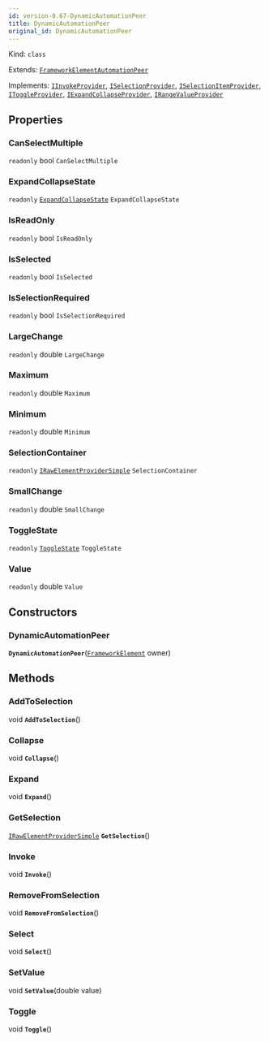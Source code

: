 ```yaml
---
id: version-0.67-DynamicAutomationPeer
title: DynamicAutomationPeer
original_id: DynamicAutomationPeer
---
```


Kind: `class`

Extends: [`FrameworkElementAutomationPeer`](https://docs.microsoft.com/uwp/api/Windows.UI.Xaml.Automation.Peers.FrameworkElementAutomationPeer)

Implements: [`IInvokeProvider`](https://docs.microsoft.com/uwp/api/Windows.UI.Xaml.Automation.Provider.IInvokeProvider), [`ISelectionProvider`](https://docs.microsoft.com/uwp/api/Windows.UI.Xaml.Automation.Provider.ISelectionProvider), [`ISelectionItemProvider`](https://docs.microsoft.com/uwp/api/Windows.UI.Xaml.Automation.Provider.ISelectionItemProvider), [`IToggleProvider`](https://docs.microsoft.com/uwp/api/Windows.UI.Xaml.Automation.Provider.IToggleProvider), [`IExpandCollapseProvider`](https://docs.microsoft.com/uwp/api/Windows.UI.Xaml.Automation.Provider.IExpandCollapseProvider), [`IRangeValueProvider`](https://docs.microsoft.com/uwp/api/Windows.UI.Xaml.Automation.Provider.IRangeValueProvider)

## Properties
### CanSelectMultiple
`readonly`  bool `CanSelectMultiple`

### ExpandCollapseState
`readonly`  [`ExpandCollapseState`](https://docs.microsoft.com/uwp/api/Windows.UI.Xaml.Automation.ExpandCollapseState) `ExpandCollapseState`

### IsReadOnly
`readonly`  bool `IsReadOnly`

### IsSelected
`readonly`  bool `IsSelected`

### IsSelectionRequired
`readonly`  bool `IsSelectionRequired`

### LargeChange
`readonly`  double `LargeChange`

### Maximum
`readonly`  double `Maximum`

### Minimum
`readonly`  double `Minimum`

### SelectionContainer
`readonly`  [`IRawElementProviderSimple`](https://docs.microsoft.com/uwp/api/Windows.UI.Xaml.Automation.Provider.IRawElementProviderSimple) `SelectionContainer`

### SmallChange
`readonly`  double `SmallChange`

### ToggleState
`readonly`  [`ToggleState`](https://docs.microsoft.com/uwp/api/Windows.UI.Xaml.Automation.ToggleState) `ToggleState`

### Value
`readonly`  double `Value`


## Constructors
### DynamicAutomationPeer
 **`DynamicAutomationPeer`**([`FrameworkElement`](https://docs.microsoft.com/uwp/api/Windows.UI.Xaml.FrameworkElement) owner)




## Methods
### AddToSelection
void **`AddToSelection`**()



### Collapse
void **`Collapse`**()



### Expand
void **`Expand`**()



### GetSelection
[`IRawElementProviderSimple`](https://docs.microsoft.com/uwp/api/Windows.UI.Xaml.Automation.Provider.IRawElementProviderSimple) **`GetSelection`**()



### Invoke
void **`Invoke`**()



### RemoveFromSelection
void **`RemoveFromSelection`**()



### Select
void **`Select`**()



### SetValue
void **`SetValue`**(double value)



### Toggle
void **`Toggle`**()





